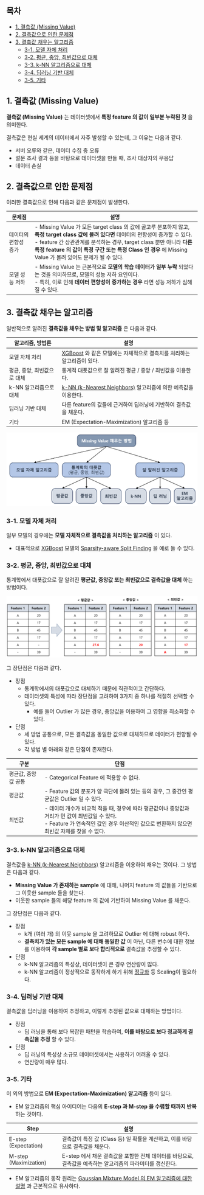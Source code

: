 ## 목차

* [1. 결측값 (Missing Value)](#1-결측값-missing-value)
* [2. 결측값으로 인한 문제점](#2-결측값으로-인한-문제점)
* [3. 결측값 채우는 알고리즘](#3-결측값-채우는-알고리즘)
  * [3-1. 모델 자체 처리](#3-1-모델-자체-처리)
  * [3-2. 평균, 중앙, 최빈값으로 대체](#3-2-평균-중앙-최빈값으로-대체)
  * [3-3. k-NN 알고리즘으로 대체](#3-3-k-nn-알고리즘으로-대체)
  * [3-4. 딥러닝 기반 대체](#3-4-딥러닝-기반-대체)
  * [3-5. 기타](#3-5-기타)

## 1. 결측값 (Missing Value)

**결측값 (Missing Value)** 는 데이터셋에서 **특정 feature 의 값이 일부분 누락된 것** 을 의미한다.

결측값은 현실 세계의 데이터에서 자주 발생할 수 있는데, 그 이유는 다음과 같다.

* 서버 오류와 같은, 데이터 수집 중 오류
* 설문 조사 결과 등을 바탕으로 데이터셋을 만들 때, 조사 대상자의 무응답
* 데이터 손실

## 2. 결측값으로 인한 문제점

이러한 결측값으로 인해 다음과 같은 문제점이 발생한다.

| 문제점         | 설명                                                                                                                                                                                                                                         |
|-------------|--------------------------------------------------------------------------------------------------------------------------------------------------------------------------------------------------------------------------------------------|
| 데이터의 편향성 증가 | - Missing Value 가 모든 target class 의 값에 골고루 분포하지 않고, **특정 target class 값에 몰려 있다면** 데이터의 편향성이 증가할 수 있다.<br>- feature 간 상관관계를 분석하는 경우, target class 뿐만 아니라 **다른 특정 feature 의 값이 특정 구간 또는 특정 Class 인 경우** 에 Missing Value 가 몰려 있어도 문제가 될 수 있다. |
| 모델 성능 저하    | - Missing Value 는 근본적으로 **모델의 학습 데이터가 일부 누락** 되었다는 것을 의미하므로, 모델의 성능 저하 요인이다.<br>- 특히, 이로 인해 **데이터 편향성이 증가하는 경우** 라면 성능 저하가 심해질 수 있다.                                                                                                       |

## 3. 결측값 채우는 알고리즘

일반적으로 알려진 **결측값을 채우는 방법 및 알고리즘** 은 다음과 같다.

| 알고리즘, 방법론        | 설명                                                                                               |
|------------------|--------------------------------------------------------------------------------------------------|
| 모델 자체 처리         | [XGBoost](../Machine%20Learning%20Models/머신러닝_모델_XGBoost.md) 와 같은 모델에는 자체적으로 결측치를 처리하는 알고리즘이 있다. |
| 평균, 중앙, 최빈값으로 대체 | 통계적 대푯값으로 잘 알려진 평균 / 중앙 / 최빈값을 이용한다.                                                             |
| k-NN 알고리즘으로 대체   | [k-NN (k-Nearest Neighbors)](../Machine%20Learning%20Models/머신러닝_모델_KNN.md) 알고리즘에 의한 예측값을 이용한다.  |
| 딥러닝 기반 대체        | 다른 feature의 값들에 근거하여 딥러닝에 기반하여 결측값을 채운다.                                                         |
| 기타               | EM (Expectation-Maximization) 알고리즘 등                                                             |

![image](images/Missing_Value_2.PNG)

### 3-1. 모델 자체 처리

일부 모델의 경우에는 **모델 자체적으로 결측값을 처리하는 알고리즘** 이 있다.

* 대표적으로 [XGBoost](../Machine%20Learning%20Models/머신러닝_모델_XGBoost.md) 모델의 [Sparsity-aware Split Finding](../Machine%20Learning%20Models/머신러닝_모델_XGBoost.md#4-4-결측치-데이터-처리) 을 예로 들 수 있다.

### 3-2. 평균, 중앙, 최빈값으로 대체

통계학에서 대푯값으로 잘 알려진 **평균값, 중앙값 또는 최빈값으로 결측값을 대체** 하는 방법이다.

![image](images/Missing_Value_1.PNG)

그 장단점은 다음과 같다.

* 장점
  * 통계학에서의 대푯값으로 대체하기 때문에 직관적이고 간단하다.
  * 데이터셋의 특성에 따라 장단점을 고려하여 3가지 중 하나를 적절히 선택할 수 있다.
    * 예를 들어 Outlier 가 많은 경우, 중앙값을 이용하여 그 영향을 최소화할 수 있다. 
* 단점
  * 세 방법 공통으로, 모든 결측값을 동일한 값으로 대체하므로 데이터가 편향될 수 있다. 
  * 각 방법 별 아래와 같은 단점이 존재한다.

| 구분          | 단점                                                                                                                     |
|-------------|------------------------------------------------------------------------------------------------------------------------|
| 평균값, 중앙값 공통 | - Categorical Feature 에 적용할 수 없다.                                                                                      |
| 평균값         | - Feature 값의 분포가 양 극단에 몰려 있는 등의 경우, 그 중간인 평균값은 Outlier 일 수 있다.                                                         |
| 최빈값         | - 데이터 개수가 비교적 적을 때, 경우에 따라 평균값이나 중앙값과 거리가 먼 값이 최빈값일 수 있다.<br>- Feature 가 연속적인 값인 경우 이산적인 값으로 변환하지 않으면 최빈값 자체를 찾을 수 없다. |

### 3-3. k-NN 알고리즘으로 대체

결측값을 [k-NN (k-Nearest Neighbors)](../Machine%20Learning%20Models/머신러닝_모델_KNN.md) 알고리즘을 이용하여 채우는 것이다. 그 방법은 다음과 같다.

* **Missing Value 가 존재하는 sample** 에 대해, 나머지 feature 의 값들을 기반으로 그 이웃한 sample 들을 찾는다.
* 이웃한 sample 들의 해당 feature 의 값에 기반하여 Missing Value 를 채운다.

그 장단점은 다음과 같다.

* 장점
  * k개 (여러 개) 의 이웃 sample 을 고려하므로 Outlier 에 대해 robust 하다.
  * **결측치가 있는 모든 sample 에 대해 동일한 값** 이 아닌, 다른 변수에 대한 정보를 이용하여 **각 sample 별로 보다 합리적으로** 결측값을 추정할 수 있다.
* 단점
  * k-NN 알고리즘의 특성상, 데이터셋이 큰 경우 연산량이 많다.
  * k-NN 알고리즘이 정상적으로 동작하게 하기 위해 [정규화](데이터_사이언스_기초_Normalization.md) 등 Scaling이 필요하다.

### 3-4. 딥러닝 기반 대체

결측값을 딥러닝을 이용하여 추정하고, 이렇게 추정된 값으로 대체하는 방법이다.

* 장점
  * 딥 러닝을 통해 보다 복잡한 패턴을 학습하여, **이를 바탕으로 보다 정교하게 결측값을 추정** 할 수 있다.
* 단점
  * 딥 러닝의 특성상 소규모 데이터셋에서는 사용하기 어려울 수 있다.
  * 연산량이 매우 많다.

### 3-5. 기타

이 외의 방법으로 **EM (Expectation-Maximization) 알고리즘** 등이 있다.

* EM 알고리즘의 핵심 아이디어는 다음의 **E-step 과 M-step 을 수렴할 때까지 반복** 하는 것이다.

| Step                  | 설명                                                              |
|-----------------------|-----------------------------------------------------------------|
| E-step (Expectation)  | 결측값이 특정 값 (Class 등) 일 확률을 계산하고, 이를 바탕으로 결측값을 채운다.               |
| M-step (Maximization) | E-step 에서 채운 결측값을 포함한 전체 데이터를 바탕으로, 결측값을 예측하는 알고리즘의 파라미터를 갱신한다. |
 
* EM 알고리즘의 동작 원리는 [Gaussian Mixture Model 의 EM 알고리즘에 대한 설명](../Machine%20Learning%20Models/머신러닝_모델_Gaussian_Mixture.md#2-gaussian-mixture의-알고리즘-em-algorithm) 과 근본적으로 유사하다.